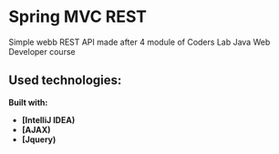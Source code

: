 # Spring MVC REST

Simple webb REST API made after 4 module of Coders Lab Java Web Developer course 

## Used technologies: 

<b>Built with:<b>
- [IntelliJ IDEA)
- [AJAX)
- [Jquery)


